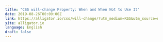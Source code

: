 ```yaml
---
title: "CSS will-change Property: When and When Not to Use It"
date: 2019-08-26T00:00:00Z
link: https://alligator.io/css/will-change/?utm_medium=RSS&utm_source=news.12bit.vn
site: alligator.io
language: English
draft: false
---
```

